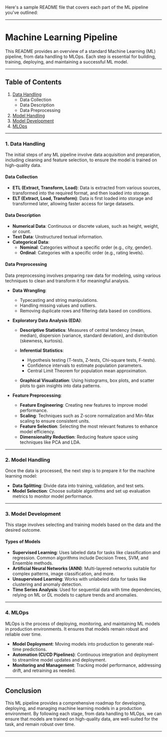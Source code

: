 Here's a sample README file that covers each part of the ML pipeline you've outlined:

---

# Machine Learning Pipeline

This README provides an overview of a standard Machine Learning (ML) pipeline, from data handling to MLOps. Each step is essential for building, training, deploying, and maintaining a successful ML model.

---

## Table of Contents
1. [Data Handling](#data-handling)
   - Data Collection
   - Data Description
   - Data Preprocessing
2. [Model Handling](#model-handling)
3. [Model Development](#model-development)
4. [MLOps](#mlops)

---

### 1. Data Handling

The initial steps of any ML pipeline involve data acquisition and preparation, including cleaning and feature selection, to ensure the model is trained on high-quality data.

#### Data Collection
- **ETL (Extract, Transform, Load)**: Data is extracted from various sources, transformed into the required format, and then loaded into storage.
- **ELT (Extract, Load, Transform)**: Data is first loaded into storage and transformed later, allowing faster access for large datasets.

#### Data Description
- **Numerical Data**: Continuous or discrete values, such as height, weight, or count.
- **Text Data**: Unstructured textual information.
- **Categorical Data**:
  - **Nominal**: Categories without a specific order (e.g., city, gender).
  - **Ordinal**: Categories with a specific order (e.g., rating levels).

#### Data Preprocessing
Data preprocessing involves preparing raw data for modeling, using various techniques to clean and transform it for meaningful analysis.

- **Data Wrangling**:
  - Typecasting and string manipulations.
  - Handling missing values and outliers.
  - Removing duplicate rows and filtering data based on conditions.

- **Exploratory Data Analysis (EDA)**:
  - **Descriptive Statistics**: Measures of central tendency (mean, median), dispersion (variance, standard deviation), and distribution (skewness, kurtosis).
  - **Inferential Statistics**:
    - Hypothesis testing (T-tests, Z-tests, Chi-square tests, F-tests).
    - Confidence intervals to estimate population parameters.
    - Central Limit Theorem for population mean approximation.

  - **Graphical Visualization**: Using histograms, box plots, and scatter plots to gain insights into data patterns.

- **Feature Preprocessing**:
  - **Feature Engineering**: Creating new features to improve model performance.
  - **Scaling**: Techniques such as Z-score normalization and Min-Max scaling to ensure consistent units.
  - **Feature Selection**: Selecting the most relevant features to enhance model efficiency.
  - **Dimensionality Reduction**: Reducing feature space using techniques like PCA and LDA.

---

### 2. Model Handling

Once the data is processed, the next step is to prepare it for the machine learning model:
- **Data Splitting**: Divide data into training, validation, and test sets.
- **Model Selection**: Choose suitable algorithms and set up evaluation metrics to monitor model performance.

---

### 3. Model Development

This stage involves selecting and training models based on the data and the desired outcome.

#### Types of Models
- **Supervised Learning**: Uses labeled data for tasks like classification and regression. Common algorithms include Decision Trees, SVM, and Ensemble methods.
- **Artificial Neural Networks (ANN)**: Multi-layered networks suitable for complex patterns, image classification, and more.
- **Unsupervised Learning**: Works with unlabeled data for tasks like clustering and anomaly detection.
- **Time Series Analysis**: Used for sequential data with time dependencies, relying on ML or DL models to capture trends and anomalies.

---

### 4. MLOps

MLOps is the process of deploying, monitoring, and maintaining ML models in production environments. It ensures that models remain robust and reliable over time.

- **Model Deployment**: Moving models into production to generate real-time predictions.
- **Automation (CI/CD Pipelines)**: Continuous integration and deployment to streamline model updates and deployment.
- **Monitoring and Management**: Tracking model performance, addressing drift, and retraining as needed.

---

## Conclusion

This ML pipeline provides a comprehensive roadmap for developing, deploying, and managing machine learning models in a production environment. By following each stage, from data handling to MLOps, we can ensure that models are trained on high-quality data, are well-suited for the task, and remain robust over time.

---

